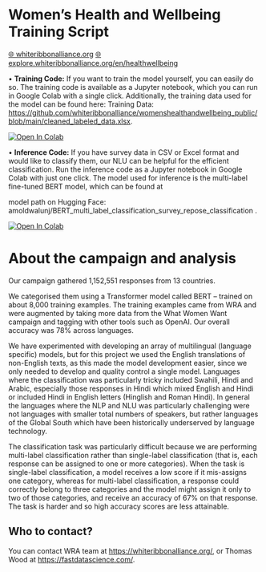 # Women’s Health and Wellbeing Training Script

<a href="https://whiteribbonalliance.org"><span align="left">🌐 whiteribbonalliance.org</span></a>
<a href="https://explore.whiteribbonalliance.org/en/healthwellbeing"><span align="left">🌐 explore.whiteribbonalliance.org/en/healthwellbeing</span></a>


•	**Training Code:** If you want to train the model yourself, you can easily do so. The training code is available as a Jupyter notebook, which you can run in Google Colab with a single click. Additionally, the training data used for the model can be found here: Training Data: https://github.com/whiteribbonalliance/womenshealthandwellbeing_public/blob/main/cleaned_labeled_data.xlsx.

<a href="https://colab.research.google.com/github/whiteribbonalliance/womenshealthandwellbeing_public/blob/main/multi_label_classification.ipynb" target="_parent"><img src="https://colab.research.google.com/assets/colab-badge.svg" alt="Open In Colab"/></a>


•	**Inference Code:** If you have survey data in CSV or Excel format and would like to classify them, our NLU can be helpful for the efficient classification. Run the inference code as a Jupyter notebook in Google Colab with just one click. The model used for inference is the multi-label fine-tuned BERT model, which can be found at 

model path on Hugging Face: amoldwalunj/BERT_multi_label_classification_survey_repose_classification .

<a href="https://colab.research.google.com/github/whiteribbonalliance/womenshealthandwellbeing_public/blob/main/Inference_code.ipynb" target="_parent"><img src="https://colab.research.google.com/assets/colab-badge.svg" alt="Open In Colab"/></a>


# About the campaign and analysis

Our campaign gathered 1,152,551 responses from 13 countries.

We categorised them using a Transformer model called BERT – trained on about 8,000 training examples. The training examples came from WRA and were augmented by taking more data from the What Women Want campaign and tagging with other tools such as OpenAI. Our overall accuracy was 78% across languages.

We have experimented with developing an array of multilingual (language specific) models, but for this project we used the English translations of non-English texts, as this made the model development easier, since we only needed to develop and quality control a single model. Languages where the classification was particularly tricky included Swahili, Hindi and Arabic, especially those responses in Hindi which mixed English and Hindi or included Hindi in English letters (Hinglish and Roman Hindi). In general the languages where the NLP and NLU was particularly challenging were not languages with smaller total numbers of speakers, but rather languages of the Global South which have been historically underserved by language technology.

The classification task was particularly difficult because we are performing multi-label classification rather than single-label classification (that is, each response can be assigned to one or more categories). When the task is single-label classification, a model receives a low score if it mis-assigns one category, whereas for multi-label classification, a response could correctly belong to three categories and the model might assign it only to two of those categories, and receive an accuracy of 67% on that response. The task is harder and so high accuracy scores are less attainable.

## Who to contact?

You can contact WRA team at https://whiteribbonalliance.org/, or Thomas Wood at https://fastdatascience.com/.
